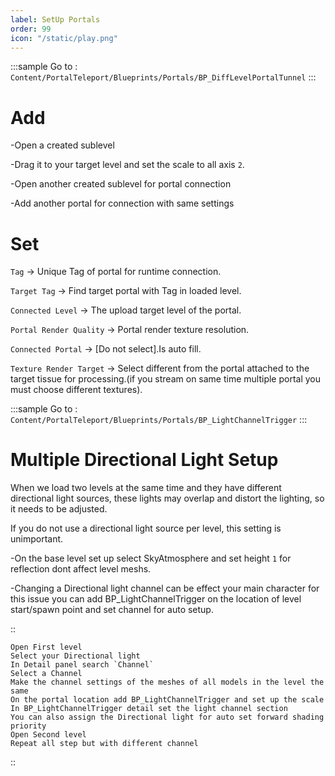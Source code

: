 ```yaml
---
label: SetUp Portals
order: 99
icon: "/static/play.png"
---
```


<style>
    .sample {
        text-align: center;
        color: #1956AF;
        border-radius: 10px;
        background-color: #ff9500;
        border: 1px solid #1956AF;
        padding-top: 20px;
        margin-bottom: 20px;
    }
</style>


:::sample
Go to :  `Content/PortalTeleport/Blueprints/Portals/BP_DiffLevelPortalTunnel`
:::

# Add

-Open a created sublevel

-Drag it to your target level and set the scale to all axis `2`.

-Open another created sublevel for portal connection

-Add another portal for connection with same settings


# Set

`Tag` -> Unique Tag of portal for runtime connection.

`Target Tag` -> Find target portal with Tag in loaded level.

`Connected Level` -> The upload target level of the portal.

`Portal Render Quality` ->  Portal render texture resolution.

`Connected Portal` -> [Do not select].Is auto fill.

`Texture Render Target` -> Select different from the portal attached to the target tissue for processing.(if you stream on same time multiple portal you must choose different textures).


:::sample
Go to :  `Content/PortalTeleport/Blueprints/Portals/BP_LightChannelTrigger`
:::

# Multiple Directional Light Setup

When we load two levels at the same time and they have different directional light sources, these lights may overlap and distort the lighting, so it needs to be adjusted.

 If you do not use a directional light source per level, this setting is unimportant.

 -On the base level set up select SkyAtmosphere and set height `1` for reflection dont affect level meshs.

 -Changing a Directional light channel can be effect your main character for this issue you can add BP_LightChannelTrigger on the  location of level start/spawn point and set channel for auto setup.

 ::

    Open First level
    Select your Directional light
    In Detail panel search `Channel`
    Select a Channel
    Make the channel settings of the meshes of all models in the level the same
    On the portal location add BP_LightChannelTrigger and set up the scale
    In BP_LightChannelTrigger detail set the light channel section
    You can also assign the Directional light for auto set forward shading priority
    Open Second level
    Repeat all step but with different channel

 ::